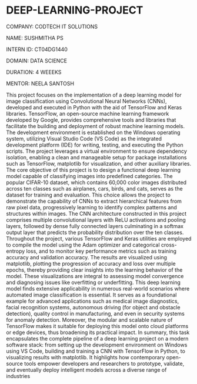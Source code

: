 # DEEP-LEARNING-PROJECT

COMPANY: CODTECH IT SOLUTIONS

NAME: SUSHMITHA PS

INTERN ID: CT04DG1440

DOMAIN: DATA SCIENCE

DURATION: 4 WEEEKS

MENTOR: NEELA SANTOSH

This project focuses on the implementation of a deep learning model for image classification using Convolutional Neural Networks (CNNs), developed and executed in Python with the aid of TensorFlow and Keras libraries. TensorFlow, an open-source machine learning framework developed by Google, provides comprehensive tools and libraries that facilitate the building and deployment of robust machine learning models. The development environment is established on the Windows operating system, utilizing Visual Studio Code (VS Code) as the integrated development platform (IDE) for writing, testing, and executing the Python scripts. The project leverages a virtual environment to ensure dependency isolation, enabling a clean and manageable setup for package installations such as TensorFlow, matplotlib for visualization, and other auxiliary libraries.
The core objective of this project is to design a functional deep learning model capable of classifying images into predefined categories. The popular CIFAR-10 dataset, which contains 60,000 color images distributed across ten classes such as airplanes, cars, birds, and cats, serves as the dataset for training and evaluation. This choice allows the project to demonstrate the capability of CNNs to extract hierarchical features from raw pixel data, progressively learning to identify complex patterns and structures within images. The CNN architecture constructed in this project comprises multiple convolutional layers with ReLU activations and pooling layers, followed by dense fully connected layers culminating in a softmax output layer that predicts the probability distribution over the ten classes.
Throughout the project, various TensorFlow and Keras utilities are employed to compile the model using the Adam optimizer and categorical cross-entropy loss, and to monitor key performance metrics such as training accuracy and validation accuracy. The results are visualized using matplotlib, plotting the progression of accuracy and loss over multiple epochs, thereby providing clear insights into the learning behavior of the model. These visualizations are integral to assessing model convergence and diagnosing issues like overfitting or underfitting.
This deep learning model finds extensive applicability in numerous real-world scenarios where automated image classification is essential. It serves as a foundational example for advanced applications such as medical image diagnostics, facial recognition systems, autonomous driving (for object and obstacle detection), quality control in manufacturing, and even in security systems for anomaly detection. Moreover, the modular and scalable nature of TensorFlow makes it suitable for deploying this model onto cloud platforms or edge devices, thus broadening its practical impact.
In summary, this task encapsulates the complete pipeline of a deep learning project on a modern software stack: from setting up the development environment on Windows using VS Code, building and training a CNN with TensorFlow in Python, to visualizing results with matplotlib. It highlights how contemporary open-source tools empower developers and researchers to prototype, validate, and eventually deploy intelligent models across a diverse range of industries


